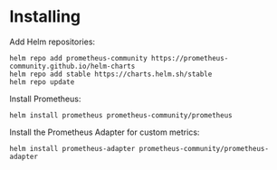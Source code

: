 # Installing
Add Helm repositories:

```
helm repo add prometheus-community https://prometheus-community.github.io/helm-charts
helm repo add stable https://charts.helm.sh/stable
helm repo update
```

Install Prometheus:
```
helm install prometheus prometheus-community/prometheus
```

Install the Prometheus Adapter for custom metrics:
```
helm install prometheus-adapter prometheus-community/prometheus-adapter
```
